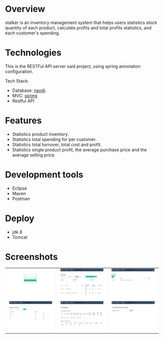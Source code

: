 # Overview
stalker is an inventory management system that helps users statistics stock quantity of each product,  calculate profits and total profits statistics, and each customer's spending.

# Technologies
This is the RESTFul API server said project, using spring annotation configuration.

Tech Stack:
* Database: [neo4j](http://neo4j.com/)
* MVC: [spring](https://spring.io/) 
* Restful API

# Features
* Statistics product inventory.
* Statistics total spending for per customer.
* Statistics total turnover, total cost and profit.
* Statistics single product profit, the average purchase price and the average selling price.

# Development tools
* Eclipse
* Maven
* Postman

# Deploy
* jdk 8
* Tomcat

# Screenshots
|  |   |   |
|:-----------:|:-------:|:-------:|
|![login](https://github.com/scosuen/Stalker/blob/master/login.jpg)|![itemproift](https://github.com/scosuen/Stalker/blob/master/itemprofit.jpg)|![inventory](https://github.com/scosuen/Stalker/blob/master/inventory.jpg)|
|![customerspending](https://github.com/scosuen/Stalker/blob/master/customerspending.jpg)|![templat](https://github.com/scosuen/Stalker/blob/master/template.jpg)|![uploadexcel](https://github.com/scosuen/Stalker/blob/master/uploadexcel.jpg)|
